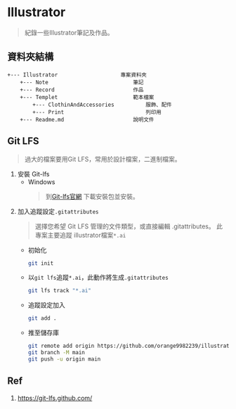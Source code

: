 # Illustrator 

> 紀錄一些Illustrator筆記及作品。

## 資料夾結構
```
+--- Illustrator                    專案資料夾
    +--- Note                           筆記
    +--- Record                         作品
    +--- Templet                        範本檔案
        +--- ClothinAndAccessories          服飾、配件
        +--- Print                          列印用
    +--- Readme.md                      說明文件
```

## Git LFS
> 過大的檔案要用Git LFS，常用於設計檔案，二進制檔案。

1. 安裝 Git-lfs
    * Windows
        > 到[Git-lfs官網](https://git-lfs.github.com/) 下載安裝包並安裝。
2. 加入追蹤設定`.gitattributes`
   > 選擇您希望 Git LFS 管理的文件類型，或直接編輯 .gitattributes。
   > 此專案主要追蹤 illustrator檔案`*.ai`
   * 初始化
        ``` bash
        git init
        ```
   * 以`git lfs`追蹤`*.ai`，此動作將生成`.gitattributes`
        ``` bash
        git lfs track "*.ai"
        ```
   * 追蹤設定加入
        ``` bash
        git add .
        ```
   * 推至儲存庫
        ``` bash
        git remote add origin https://github.com/orange9982239/illustrator.git
        git branch -M main
        git push -u origin main
        ```

## Ref
1. https://git-lfs.github.com/